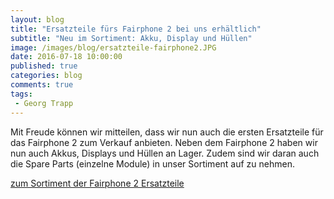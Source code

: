 ```yaml
---
layout: blog
title: "Ersatzteile fürs Fairphone 2 bei uns erhältlich"
subtitle: "Neu im Sortiment: Akku, Display und Hüllen"
image: /images/blog/ersatzteile-fairphone2.JPG
date: 2016-07-18 10:00:00
published: true
categories: blog
comments: true
tags:
 - Georg Trapp
---
```


Mit Freude können wir mitteilen, dass wir nun auch die ersten Ersatzteile für das Fairphone 2 zum Verkauf anbieten. Neben dem Fairphone 2 haben wir nun auch Akkus, Displays und Hüllen an Lager. Zudem sind wir daran auch die Spare Parts (einzelne Module) in unser Sortiment auf zu nehmen.

<a href="/angebote/fairphone-2/zubehoer-und-ersatzteile/" class="button big expand"><i class="fi-arrow-right"></i> zum Sortiment der Fairphone 2 Ersatzteile</a>